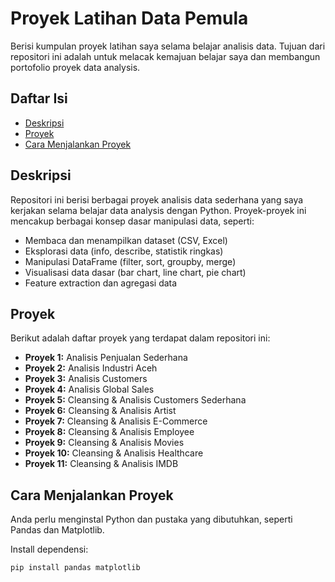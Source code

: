 # Proyek Latihan Data Pemula

Berisi kumpulan proyek latihan saya selama belajar analisis data. Tujuan dari repositori ini adalah untuk melacak kemajuan belajar saya dan membangun portofolio proyek data analysis.

## Daftar Isi

* [Deskripsi](#deskripsi)
* [Proyek](#proyek)
* [Cara Menjalankan Proyek](#cara-menjalankan-proyek)
  
## Deskripsi

Repositori ini berisi berbagai proyek analisis data sederhana yang saya kerjakan selama belajar data analysis dengan Python. Proyek-proyek ini mencakup berbagai konsep dasar manipulasi data, seperti:

* Membaca dan menampilkan dataset (CSV, Excel)
* Eksplorasi data (info, describe, statistik ringkas)
* Manipulasi DataFrame (filter, sort, groupby, merge)
* Visualisasi data dasar (bar chart, line chart, pie chart)
* Feature extraction dan agregasi data

## Proyek

Berikut adalah daftar proyek yang terdapat dalam repositori ini:

* **Proyek 1:** Analisis Penjualan Sederhana
* **Proyek 2:** Analisis Industri Aceh
* **Proyek 3:** Analisis Customers
* **Proyek 4:** Analisis Global Sales
* **Proyek 5:** Cleansing & Analisis Customers Sederhana
* **Proyek 6:** Cleansing & Analisis Artist
* **Proyek 7:** Cleansing & Analisis E-Commerce
* **Proyek 8:** Cleansing & Analisis Employee
* **Proyek 9:** Cleansing & Analisis Movies
* **Proyek 10:** Cleansing & Analisis Healthcare
* **Proyek 11:** Cleansing & Analisis IMDB

## Cara Menjalankan Proyek

Anda perlu menginstal Python dan pustaka yang dibutuhkan, seperti Pandas dan Matplotlib.

Install dependensi:
```bash
pip install pandas matplotlib




